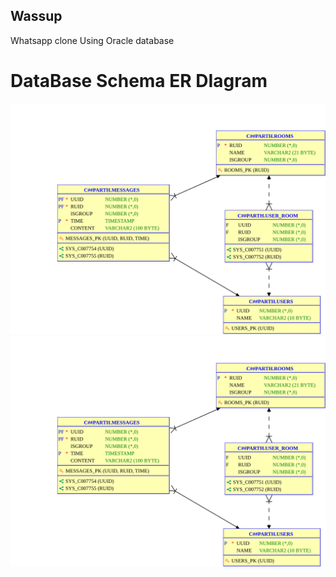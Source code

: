 ## Wassup
Whatsapp clone 
Using Oracle database
# DataBase Schema ER DIagram
![ER Diagram](./Database/wassup_ERDiagram.svg)
<img src="./Database/wassup_ERDiagram.svg">
